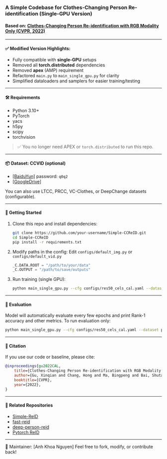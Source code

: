 ### A Simple Codebase for Clothes-Changing Person Re-identification (Single-GPU Version)

#### Based on: [Clothes-Changing Person Re-identification with RGB Modality Only (CVPR, 2022)](https://arxiv.org/abs/2204.06890)

---

#### ✅ Modified Version Highlights:
- Fully compatible with **single-GPU** setups 
- Removed all **torch.distributed** dependencies 
- Removed **apex** (AMP) requirement 
- Refactored `main.py` to `main_single_gpu.py` for clarity
- Simplified dataloaders and samplers for easier training/testing

---

#### 🛠 Requirements
- Python 3.10+
- PyTorch
- yacs
- h5py
- scipy
- torchvision

> ✅ You no longer need APEX or `torch.distributed` to run this repo.

---

#### 📦 Dataset: CCVID (optional)
- [[BaiduYun]](https://pan.baidu.com/s/1W9yjqxS9qxfPUSu76JpE1g) password: `q0q2`
- [[GoogleDrive]](https://drive.google.com/file/d/1vkZxm5v-aBXa_JEi23MMeW4DgisGtS4W/view?usp=sharing)

You can also use LTCC, PRCC, VC-Clothes, or DeepChange datasets (configurable).

---

#### 🚀 Getting Started

1. Clone this repo and install dependencies:
    ```bash
    git clone https://github.com/your-username/Simple-CCReID.git
    cd Simple-CCReID
    pip install -r requirements.txt
    ```

2. Modify paths in the config:
    Edit `configs/default_img.py` or `configs/default_vid.py`
    ```python
    _C.DATA.ROOT = "/path/to/your/data"
    _C.OUTPUT = "/path/to/save/outputs"
    ```

3. Run training (single GPU):
    ```bash
    python main_single_gpu.py --cfg configs/res50_cels_cal.yaml --dataset prcc --gpu 0
    ```

---

#### 🧪 Evaluation
Model will automatically evaluate every few epochs and print Rank-1 accuracy and other metrics. To run evaluation only:

```bash
python main_single_gpu.py --cfg configs/res50_cels_cal.yaml --dataset prcc --gpu 0 --eval
```

---

#### 📌 Citation
If you use our code or baseline, please cite:

```bibtex
@inproceedings{gu2022CAL,
    title={Clothes-Changing Person Re-identification with RGB Modality Only},
    author={Gu, Xinqian and Chang, Hong and Ma, Bingpeng and Bai, Shutao and Shan, Shiguang and Chen, Xilin},
    booktitle={CVPR},
    year={2022},
}
```

---

#### 🔗 Related Repositories
- [Simple-ReID](https://github.com/guxinqian/Simple-ReID)
- [fast-reid](https://github.com/JDAI-CV/fast-reid)
- [deep-person-reid](https://github.com/KaiyangZhou/deep-person-reid)
- [Pytorch ReID](https://github.com/layumi/Person_reID_baseline_pytorch)

---

📌 Maintainer: [Anh Khoa Nguyen]
Feel free to fork, modify, or contribute back!
